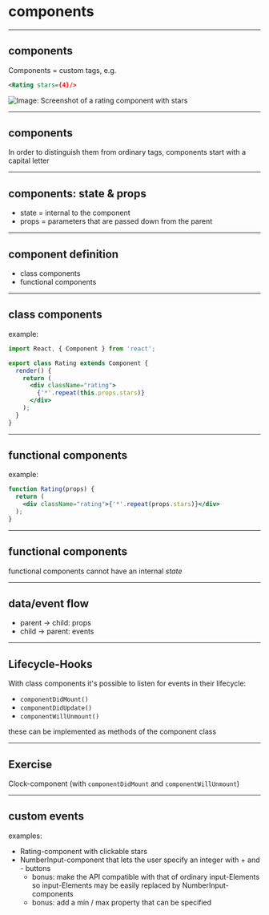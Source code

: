 # components

---

## components

Components = custom tags, e.g.

```xml
<Rating stars={4}/>
```

![Image: Screenshot of a rating component with stars](../../images/rating.png)

---

## components

In order to distinguish them from ordinary tags, components start with a capital letter

---

## components: state & props

- state = internal to the component
- props = parameters that are passed down from the parent

---

## component definition

- class components
- functional components

---

## class components

example:

```jsx
import React, { Component } from 'react';

export class Rating extends Component {
  render() {
    return (
      <div className="rating">
        {'*'.repeat(this.props.stars)}
      </div>
    );
  }
}
```

---

## functional components

example:

```jsx
function Rating(props) {
  return (
    <div className="rating">{'*'.repeat(props.stars)}</div>
  );
}
```

---

## functional components

functional components cannot have an internal _state_

---

## data/event flow

- parent → child: props
- child → parent: events

---

## Lifecycle-Hooks

With class components it's possible to listen for events in their lifecycle:

- `componentDidMount()`
- `componentDidUpdate()`
- `componentWillUnmount()`

these can be implemented as methods of the component class

---

## Exercise

Clock-component (with `componentDidMount` and `componentWillUnmount`)

---

## custom events

examples:

- Rating-component with clickable stars
- NumberInput-component that lets the user specify an integer with + and - buttons
  - bonus: make the API compatible with that of ordinary input-Elements so input-Elements may be easily replaced by NumberInput-components
  - bonus: add a min / max property that can be specified
